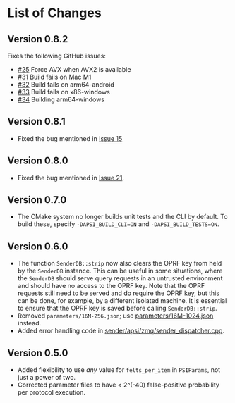 # List of Changes

## Version 0.8.2

Fixes the following GitHub issues:

- [#25](https://github.com/microsoft/APSI/issues/25) Force AVX when AVX2 is available
- [#31](https://github.com/microsoft/APSI/issues/31) Build fails on Mac M1
- [#32](https://github.com/microsoft/APSI/issues/32) Build fails on arm64-android
- [#33](https://github.com/microsoft/APSI/issues/33) Build fails on x86-windows
- [#34](https://github.com/microsoft/APSI/issues/34) Building arm64-windows

## Version 0.8.1

- Fixed the bug mentioned in [Issue 15](https://github.com/microsoft/APSI/issues/15)

## Version 0.8.0

- Fixed the bug mentioned in [Issue 21](https://github.com/microsoft/APSI/issues/21).

## Version 0.7.0

- The CMake system no longer builds unit tests and the CLI by default.
To build these, specify `-DAPSI_BUILD_CLI=ON` and `-DAPSI_BUILD_TESTS=ON`.

## Version 0.6.0

- The function `SenderDB::strip` now also clears the OPRF key from held by the `SenderDB` instance.
This can be useful in some situations, where the `SenderDB` should serve query requests in an untrusted environment and should have no access to the OPRF key.
Note that the OPRF requests still need to be served and do require the OPRF key, but this can be done, for example, by a different isolated machine.
It is essential to ensure that the OPRF key is saved before calling `SenderDB::strip`.
- Removed `parameters/16M-256.json`; use [parameters/16M-1024.json](parameters/16M-1024.json) instead.
- Added error handling code in [sender/apsi/zmq/sender_dispatcher.cpp](sender/apsi/zmq/sender_dispatcher.cpp).

## Version 0.5.0

- Added flexibility to use *any* value for `felts_per_item` in `PSIParams`, not just a power of two.
- Corrected parameter files to have < 2^(-40) false-positive probability per protocol execution.
